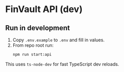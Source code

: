 
# FinVault API (dev)

## Run in development
1. Copy `.env.example` to `.env` and fill in values.
2. From repo root run:
   ```bash
   npm run start:api
   ```
This uses `ts-node-dev` for fast TypeScript dev reloads.
